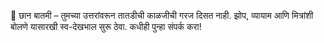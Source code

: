 🎉 छान बातमी – तुमच्या उत्तरांवरून तातडीची काळजीची गरज दिसत नाही.
झोप, व्यायाम आणि मित्रांशी बोलणे यासारखी स्व-देखभाल सुरू ठेवा.
कधीही पुन्हा संपर्क करा!
